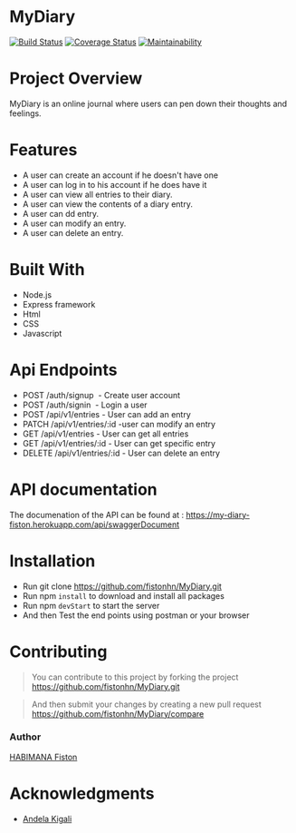 # MyDiary

[![Build Status](https://travis-ci.org/fistonhn/MyDiary.svg?branch=develop)](https://travis-ci.org/fistonhn/MyDiary)
[![Coverage Status](https://coveralls.io/repos/github/fistonhn/MyDiary/badge.svg?branch=develop)](https://coveralls.io/github/fistonhn/MyDiary?branch=develop) [![Maintainability](https://api.codeclimate.com/v1/badges/b5f5c43031e8390e4425/maintainability)](https://codeclimate.com/github/fistonhn/MyDiary/maintainability)

# Project Overview

MyDiary is an online journal where users can pen down their thoughts and feelings.

# Features

- A user can create an account if he doesn't have one
- A user can log in to his account if he does have it
- A user can view all entries to their diary.
- A user can view the contents of a diary entry.
- A user can dd entry.
- A user can modify an entry.
- A user can delete an entry.

# Built With

- Node.js
- Express framework
- Html
- CSS
- Javascript

# Api Endpoints

- POST    /auth/signup                               - Create user account 
- POST    /auth/signin                               - Login a user
- POST    /api/v1/entries                            - User can add an entry 
- PATCH   /api/v1/entries/:id                        -user can modify an entry                
- GET     /api/v1/entries                            - User can get all entries   
- GET     /api/v1/entries/:id                        - User can get specific entry  
- DELETE  /api/v1/entries/:id                        - User can delete an entry 

# API documentation 

 The documenation of the API can be found at : 
 <a href="https://my-diary-fiston.herokuapp.com/api/swaggerDocument"> https://my-diary-fiston.herokuapp.com/api/swaggerDocument</a>

# Installation
- Run git clone https://github.com/fistonhn/MyDiary.git
- Run npm `install` to download and install all packages
- Run npm `devStart` to start the server
- And then Test the end points using postman or your browser

# Contributing
> You can contribute to this project by forking the project https://github.com/fistonhn/MyDiary.git

> And then submit your changes by creating a new pull request https://github.com/fistonhn/MyDiary/compare

### Author

[HABIMANA Fiston](https://github.com/fistonhn/MyDiary)

# Acknowledgments

- [Andela Kigali](https://andela.com/)
